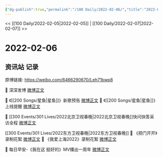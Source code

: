 ```yaml
---
{"dg-publish":true,"permalink":"/100 Daily/2022-02-06/","title":"2022-02-06","created":"2022-12-22T15:56:47.000+08:00","updated":"2023-04-11T14:46:34.000+08:00"}
---
```



<< [[100 Daily/2022-02-05\|2022-02-05]] | [[100 Daily/2022-02-07\|2022-02-07]] >>

# 2022-02-06

## 资讯站 记录

原博链接: https://weibo.com/6466290670/Leh71bwp8

💫 深深发博 [微博正文](https://m.weibo.cn/6466290670/4733985735836374)

💫 《[[200 Songs/星鱼\|星鱼]]》新歌预告 [微博正文](https://m.weibo.cn/6466290670/4733945138644639)
💫 《[[200 Songs/星鱼\|星鱼]]》上线提醒 [微博正文](https://m.weibo.cn/6466290670/4733907557157818)

💫 [[300 Events/301 Lives/2022北京卫视春晚\|2022北京卫视春晚]]快问快答采访全程 [微博正文](https://m.weibo.cn/6466290670/4733860774416031)

[[300 Events/301 Lives/2022东方卫视春晚\|2022东方卫视春晚]]
💫 《把门开开》录制花絮 [微博正文](https://m.weibo.cn/6466290670/4733998192137883)
💫 《我爱上海2022》录制花絮 [微博正文](https://m.weibo.cn/6466290670/4733999237040836)

💫 每日早安-《我在这 挺好的》MV播出一周年 [微博正文](https://m.weibo.cn/6466290670/4733779773751957)
